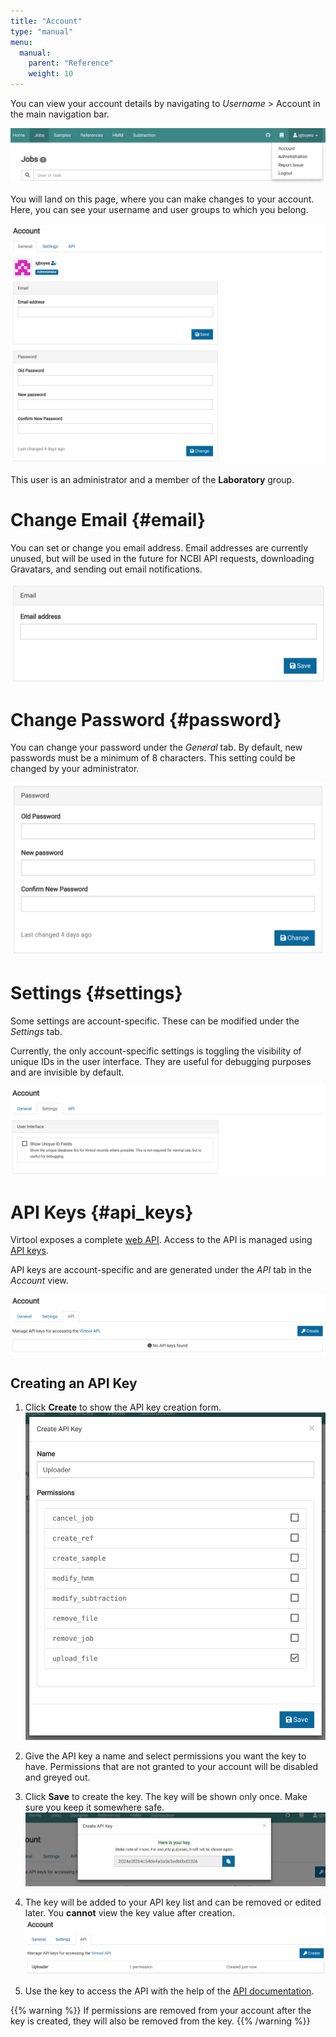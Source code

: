 ```yaml
---
title: "Account"
type: "manual"
menu:
  manual:
    parent: "Reference"
    weight: 10
---
```


You can view your account details by navigating to _Username_ > Account in the main navigation bar.

![Account Dropdown](nav.png)

You will land on this page, where you can make changes to your account. Here, you can see your username and user groups to which you belong.

![Account General](general.png)

This user is an administrator and a member of the **Laboratory** group.

# Change Email {#email}

You can set or change you email address. Email addresses are currently unused, but will be used in the future for NCBI API requests, downloading Gravatars, and sending out email notifications.

![Email](email.png)

# Change Password {#password}

You can change your password under the _General_ tab. By default, new passwords must be a minimum of 8 characters. This setting could be changed by your administrator.

![Change Password](password.png)

# Settings {#settings}

Some settings are account-specific. These can be modified under the _Settings_ tab.

Currently, the only account-specific settings is toggling the visibility of unique IDs in the user interface. They are useful for debugging purposes and are invisible by default.

![Settings](settings.png)

# API Keys {#api_keys}

Virtool exposes a complete [web API](/web-api.html). Access to the API is managed using [API keys](/web-api/authorization.html).

API keys are account-specific and are generated under the _API_ tab in the _Account_ view.

!["API Key List](empty.png)

## Creating an API Key

1. Click **Create** to show the API key creation form.
   !["Create API Key"](filled.png)

2. Give the API key a name and select permissions you want the key to have. Permissions that are not granted to your account will be disabled and greyed out.

3. Click **Save** to create the key. The key will be shown only once. Make sure you keep it somewhere safe.
   ![Newly Created API Key](new.png)

4. The key will be added to your API key list and can be removed or edited later. You **cannot** view the key value after creation.
   ![New Key in List](list.png)

5. Use the key to access the API with the help of the [API documentation](/web-api/authorization.html).

{{% warning %}}
If permissions are removed from your account after the key is created, they will also be removed from the key.
{{% /warning %}}
